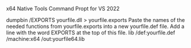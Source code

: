 x64 Native Tools Command Propt for VS 2022

dumpbin /EXPORTS yourfile.dll > yourfile.exports
Paste the names of the needed functions from yourfile.exports into a new yourfile.def file. Add a line with the word EXPORTS at the top of this file.
lib /def:yourfile.def /machine:x64 /out:yourfile64.lib
